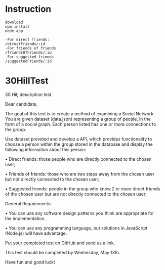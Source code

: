 # Instruction
    download
    npm install
    node app

    -For direct friends:
    /directFriends/:id
    -For friends of friends
    /friendsOfFriends/:id
    -For suggested friends
    /suggestedFriends/:id

# 30HillTest
 30 Hil; description test

 Dear candidate,

 

The goal of this test is to create a method of examining a Social Network. You are given dataset (data.json) representing a group of people, in the form of a social graph. Each person listed has one or more connections to the group.

 

Use dataset provided and develop a API, which provides functionality to choose a person within the group stored in the database and display the following information about this person:

 

• Direct friends: those people who are directly connected to the chosen user;

• Friends of friends: those who are two steps away from the chosen user but not directly connected to the chosen user;

• Suggested friends: people in the group who know 2 or more direct friends of the chosen user but are not directly connected to the chosen user;

 

General Requirements:

• You can use any software design patterns you think are appropriate for the implementation.

• You can use any programming language, but solutions in JavaScript (Node.js) will have advantage.

 

Put your completed test on GitHub and send us a link.

This test should be completed by Wednesday, May 13th.

 

Have fun and good luck!
